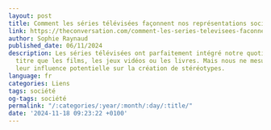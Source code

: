 ```yaml
---
layout: post
title: Comment les séries télévisées façonnent nos représentations sociales
link: https://theconversation.com/comment-les-series-televisees-faconnent-nos-representations-sociales-242853
author: Sophie Raynaud
published_date: 06/11/2024
description: Les séries télévisées ont parfaitement intégré notre quotidien, au même
  titre que les films, les jeux vidéos ou les livres. Mais nous ne mesurons pas toujours
  leur influence potentielle sur la création de stéréotypes.
language: fr
categories: Liens
tags: société
og-tags: société
permalink: "/:categories/:year/:month/:day/:title/"
date: '2024-11-18 09:23:22 +0100'
---
```

